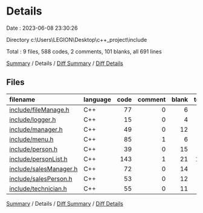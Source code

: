 # Details

Date : 2023-06-08 23:30:26

Directory c:\\Users\\LEGION\\Desktop\\c++_project\\include

Total : 9 files,  588 codes, 2 comments, 101 blanks, all 691 lines

[Summary](results.md) / Details / [Diff Summary](diff.md) / [Diff Details](diff-details.md)

## Files
| filename | language | code | comment | blank | total |
| :--- | :--- | ---: | ---: | ---: | ---: |
| [include/fileManage.h](/include/fileManage.h) | C++ | 77 | 0 | 6 | 83 |
| [include/logger.h](/include/logger.h) | C++ | 15 | 0 | 4 | 19 |
| [include/manager.h](/include/manager.h) | C++ | 49 | 0 | 12 | 61 |
| [include/menu.h](/include/menu.h) | C++ | 85 | 1 | 6 | 92 |
| [include/person.h](/include/person.h) | C++ | 39 | 0 | 15 | 54 |
| [include/personList.h](/include/personList.h) | C++ | 143 | 1 | 21 | 165 |
| [include/salesManager.h](/include/salesManager.h) | C++ | 72 | 0 | 14 | 86 |
| [include/salesPerson.h](/include/salesPerson.h) | C++ | 53 | 0 | 12 | 65 |
| [include/technician.h](/include/technician.h) | C++ | 55 | 0 | 11 | 66 |

[Summary](results.md) / Details / [Diff Summary](diff.md) / [Diff Details](diff-details.md)
